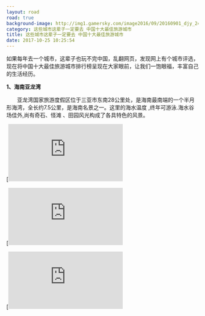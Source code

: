 ```yaml
---
layout: road
road: true
background-image: http://img1.gamersky.com/image2016/09/20160901_djy_248_4/gamersky_01small_02_20169116131AD.jpg
category: 这些城市这辈子一定要去 中国十大最佳旅游城市
title: 这些城市这辈子一定要去 中国十大最佳旅游城市
date: 2017-10-25 10:25:54
---
```

如果每年去一个城市，这辈子也玩不完中国，乱翻网页，发现网上有个城市评选，现在将中国十大最佳旅游城市排行榜呈现在大家眼前，让我们一饱眼福，丰富自己的生活经历。

**1、海南亚龙湾**

　　亚龙湾国家旅游度假区位于三亚市东南28公里处，是海南最南端的一个半月形海湾，全长约7.5公里，是海南名景之一。这里的海水温度 ,终年可游泳.海水谷场佳外,尚有奇石、怪滩 、田园风光构成了各具特色的风景。

[![游民星\](http://img1.gamersky.com/image2016/09/20160901_djy_248_4/gamersky_01small_02_20169116131AD.jpg)](http://www.gamersky.com/showimage/id_gamersky.shtml?http://img1.gamersky.com/image2016/09/20160901_djy_248_4/gamersky_01origin_01_2016911613CE3.jpg)

[![游民星\](http://img1.gamersky.com/image2016/09/20160901_djy_248_4/gamersky_02small_04_2016911613815.jpg)](http://www.gamersky.com/showimage/id_gamersky.shtml?http://img1.gamersky.com/image2016/09/20160901_djy_248_4/gamersky_02origin_03_20169116135FD.jpg)

[![游民星\](http://img1.gamersky.com/image2016/09/20160901_djy_248_4/gamersky_03small_06_2016911613E1A.jpg)](http://www.gamersky.com/showimage/id_gamersky.shtml?http://img1.gamersky.com/image2016/09/20160901_djy_248_4/gamersky_03origin_05_2016911613C44.jpg)

